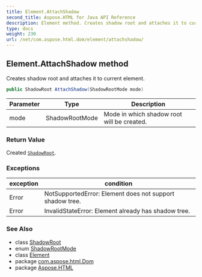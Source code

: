 ```yaml
---
title: Element.AttachShadow
second_title: Aspose.HTML for Java API Reference
description: Element method. Creates shadow root and attaches it to current element
type: docs
weight: 230
url: /net/com.aspose.html.dom/element/attachshadow/
---
```

## Element.AttachShadow method

Creates shadow root and attaches it to current element.

```java
public ShadowRoot AttachShadow(ShadowRootMode mode)
```

| Parameter | Type | Description |
| --- | --- | --- |
| mode | ShadowRootMode | Mode in which shadow root will be created. |

### Return Value

Created [`ShadowRoot`](../../shadowroot/).

### Exceptions

| exception | condition |
| --- | --- |
| Error | NotSupportedError: Element does not support shadow tree. |
| Error | InvalidStateError: Element already has shadow tree. |

### See Also

* class [ShadowRoot](../../shadowroot/)
* enum [ShadowRootMode](../../shadowrootmode/)
* class [Element](../)
* package [com.aspose.html.Dom](../../element/)
* package [Aspose.HTML](../../../)
